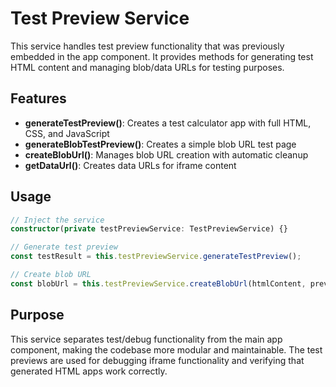 # Test Preview Service

This service handles test preview functionality that was previously embedded in the app component. It provides methods for generating test HTML content and managing blob/data URLs for testing purposes.

## Features

- **generateTestPreview()**: Creates a test calculator app with full HTML, CSS, and JavaScript
- **generateBlobTestPreview()**: Creates a simple blob URL test page
- **createBlobUrl()**: Manages blob URL creation with automatic cleanup
- **getDataUrl()**: Creates data URLs for iframe content

## Usage

```typescript
// Inject the service
constructor(private testPreviewService: TestPreviewService) {}

// Generate test preview
const testResult = this.testPreviewService.generateTestPreview();

// Create blob URL
const blobUrl = this.testPreviewService.createBlobUrl(htmlContent, previousUrl);
```

## Purpose

This service separates test/debug functionality from the main app component, making the codebase more modular and maintainable. The test previews are used for debugging iframe functionality and verifying that generated HTML apps work correctly.
